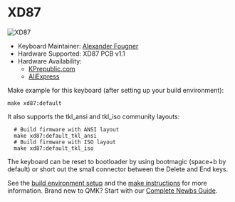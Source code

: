 # XD87

![XD87](https://i.imgur.com/qVyOies.jpg)


- Keyboard Maintainer: [Alexander Fougner](https://github.com/fougner)
- Hardware Supported: XD87 PCB v1.1
- Hardware Availability:
	- [KPrepublic.com](https://kprepublic.com/products/xd87-xd87-xd80-custom-mechanical-keyboard-kit80-supports-tkg-tools-support-underglow-rgb-pcb-programmed-gh80-kle)
	- [AliExpress](https://www.aliexpress.com/item/xd87-XD87-XD80-Custom-Mechanical-Keyboard-Kit80-Supports-TKG-TOOLS-Support-Underglow-RGB-PCB-programmed-gh80/32892540743.html)

Make example for this keyboard (after setting up your build environment):

    make xd87:default

It also supports the tkl_ansi and tkl_iso community layouts:

	  # Build firmware with ANSI layout
	  make xd87:default_tkl_ansi
	  # Build firmware with ISO layout
	  make xd87:default_tkl_iso


The keyboard can be reset to bootloader by using bootmagic (space+b by default) or short out the small connector between the Delete and End keys.

See the [build environment setup](https://docs.qmk.fm/#/getting_started_build_tools) and the [make instructions](https://docs.qmk.fm/#/getting_started_make_guide) for more information. Brand new to QMK? Start with our [Complete Newbs Guide](https://docs.qmk.fm/#/newbs).